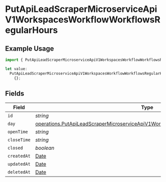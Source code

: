 # PutApiLeadScraperMicroserviceApiV1WorkspacesWorkflowWorkflowsRegularHours

## Example Usage

```typescript
import { PutApiLeadScraperMicroserviceApiV1WorkspacesWorkflowWorkflowsRegularHours } from "oppulence-backend-sdk/models/operations";

let value:
  PutApiLeadScraperMicroserviceApiV1WorkspacesWorkflowWorkflowsRegularHours =
    {};
```

## Fields

| Field                                                                                                                                                                                      | Type                                                                                                                                                                                       | Required                                                                                                                                                                                   | Description                                                                                                                                                                                |
| ------------------------------------------------------------------------------------------------------------------------------------------------------------------------------------------ | ------------------------------------------------------------------------------------------------------------------------------------------------------------------------------------------ | ------------------------------------------------------------------------------------------------------------------------------------------------------------------------------------------ | ------------------------------------------------------------------------------------------------------------------------------------------------------------------------------------------ |
| `id`                                                                                                                                                                                       | *string*                                                                                                                                                                                   | :heavy_minus_sign:                                                                                                                                                                         | N/A                                                                                                                                                                                        |
| `day`                                                                                                                                                                                      | [operations.PutApiLeadScraperMicroserviceApiV1WorkspacesWorkflowWorkflowsResponseDay](../../models/operations/putapileadscrapermicroserviceapiv1workspacesworkflowworkflowsresponseday.md) | :heavy_minus_sign:                                                                                                                                                                         | N/A                                                                                                                                                                                        |
| `openTime`                                                                                                                                                                                 | *string*                                                                                                                                                                                   | :heavy_minus_sign:                                                                                                                                                                         | N/A                                                                                                                                                                                        |
| `closeTime`                                                                                                                                                                                | *string*                                                                                                                                                                                   | :heavy_minus_sign:                                                                                                                                                                         | N/A                                                                                                                                                                                        |
| `closed`                                                                                                                                                                                   | *boolean*                                                                                                                                                                                  | :heavy_minus_sign:                                                                                                                                                                         | N/A                                                                                                                                                                                        |
| `createdAt`                                                                                                                                                                                | [Date](https://developer.mozilla.org/en-US/docs/Web/JavaScript/Reference/Global_Objects/Date)                                                                                              | :heavy_minus_sign:                                                                                                                                                                         | N/A                                                                                                                                                                                        |
| `updatedAt`                                                                                                                                                                                | [Date](https://developer.mozilla.org/en-US/docs/Web/JavaScript/Reference/Global_Objects/Date)                                                                                              | :heavy_minus_sign:                                                                                                                                                                         | N/A                                                                                                                                                                                        |
| `deletedAt`                                                                                                                                                                                | [Date](https://developer.mozilla.org/en-US/docs/Web/JavaScript/Reference/Global_Objects/Date)                                                                                              | :heavy_minus_sign:                                                                                                                                                                         | N/A                                                                                                                                                                                        |